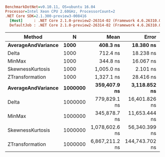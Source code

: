 ``` ini

BenchmarkDotNet=v0.10.11, OS=ubuntu 16.04
Processor=Intel Xeon CPU 2.60GHz, ProcessorCount=2
.NET Core SDK=2.1.300-preview3-008416
  [Host]     : .NET Core 2.1.0-preview2-26314-02 (Framework 4.6.26310.01), 64bit RyuJIT
  DefaultJob : .NET Core 2.1.0-preview2-26314-02 (Framework 4.6.26310.01), 64bit RyuJIT


```
|             Method |       N |           Mean |          Error |         StdDev |         Median |
|------------------- |-------- |---------------:|---------------:|---------------:|---------------:|
| **AverageAndVariance** |    **1000** |       **408.3 ns** |      **18.380 ns** |      **54.195 ns** |       **376.3 ns** |
|              Delta |    1000 |       712.4 ns |      18.238 ns |      24.347 ns |       710.8 ns |
|             MinMax |    1000 |       344.8 ns |      16.067 ns |      47.375 ns |       341.0 ns |
|   SkewnessKurtosis |    1000 |     1,005.0 ns |       2.101 ns |       1.966 ns |     1,004.8 ns |
|    ZTransformation |    1000 |     1,327.1 ns |      28.416 ns |      68.082 ns |     1,298.3 ns |
| **AverageAndVariance** | **1000000** |   **359,407.9 ns** |   **3,118.852 ns** |   **2,917.376 ns** |   **359,535.4 ns** |
|              Delta | 1000000 |   779,829.1 ns |  16,401.826 ns |  34,953.628 ns |   770,405.4 ns |
|             MinMax | 1000000 |   345,878.7 ns |  11,653.444 ns |  33,993.643 ns |   342,221.5 ns |
|   SkewnessKurtosis | 1000000 | 1,078,602.6 ns |  56,340.399 ns | 166,120.937 ns |   993,057.3 ns |
|    ZTransformation | 1000000 | 6,867,211.2 ns | 144,743.702 ns | 426,780.071 ns | 6,945,596.8 ns |
